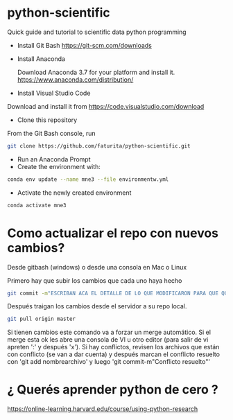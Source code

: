 # python-scientific
Quick guide and tutorial to scientific data python programming


* Install Git Bash
  https://git-scm.com/downloads
  
* Install Anaconda

  Download Anaconda 3.7 for your platform and install it.
  https://www.anaconda.com/distribution/
 
 * Install Visual Studio Code
 
  Download and install it from https://code.visualstudio.com/download
  
 * Clone this repository
 
  From the Git Bash console, run
  
 ```bash
 git clone https://github.com/faturita/python-scientific.git
 ```
 
 * Run an Anaconda Prompt
 * Create the environment with:
 
 ```bash 
 conda env update --name mne3 --file environmentw.yml
 ```
 
  * Activate the newly created environment
  ```bash
  conda activate mne3
  ```
  
# Como actualizar el repo con nuevos cambios?
  
  Desde gitbash (windows) o desde una consola en Mac o Linux
  
  Primero hay que subir los cambios que cada uno haya hecho
  
  ```bash
  git commit -m"ESCRIBAN ACA EL DETALLE DE LO QUE MODIFICARON PARA QUE QUEDE REGISTRADO" .
  ```
  
  Después traigan los cambios desde el servidor a su repo local.
  
  ```bash
  git pull origin master
  ```
  
  Si tienen cambios este comando va a forzar un merge automático.  Si el merge esta ok les abre una consola de VI u otro editor (para salir de vi apreten ':' y después 'x').  Si hay conflictos, revisen los archivos que están con conflicto (se van a dar cuenta) y después marcan el conflicto resuelto con 'git add nombrearchivo' y luego 'git commit-m"Conflicto resuelto"'
  
# ¿ Querés aprender python de cero ?

https://online-learning.harvard.edu/course/using-python-research
  
 
